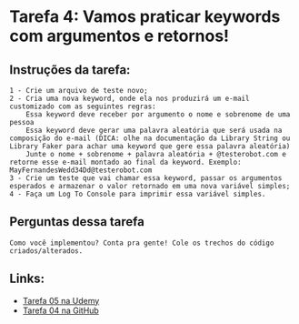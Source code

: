 # Tarefa 4: Vamos praticar keywords com argumentos e retornos!

## Instruções da tarefa:
    1 - Crie um arquivo de teste novo;
    2 - Cria uma nova keyword, onde ela nos produzirá um e-mail customizado com as seguintes regras:
        Essa keyword deve receber por argumento o nome e sobrenome de uma pessoa
        Essa keyword deve gerar uma palavra aleatória que será usada na composição do e-mail (DICA: olhe na documentação da Library String ou Library Faker para achar uma keyword que gere essa palavra aleatória)
        Junte o nome + sobrenome + palavra aleatória + @testerobot.com e retorne esse e-mail montado ao final da keyword. Exemplo: MayFernandesWedd34Dd@testerobot.com
    3 - Crie um teste que vai chamar essa keyword, passar os argumentos esperados e armazenar o valor retornado em uma nova variável simples;
    4 - Faça um Log To Console para imprimir essa variável simples.

## Perguntas dessa tarefa
    Como você implementou? Conta pra gente! Cole os trechos do código criados/alterados.

## Links:
 - [Tarefa 05 na Udemy](https://www.udemy.com/course/automacao-de-testes-com-robot-framework-basico/learn/practice/1030442/introduction#questions)
 - [Tarefa 04 na GitHub](https://github.com/carloseduardonit/Robot/tree/main/arquivo/Automa%C3%A7%C3%A3o%20de%20Testes%20com%20Robot%20Framework%20-%20B%C3%A1sico/Tarefas/Tarefa%204%20-%20Vamos%20praticar%20com%20%26%7BDICION%C3%81RIOS%7D!)